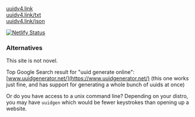 [uuidv4.link](https://uuidv4.link)  
[uuidv4.link/txt](https://uuidv4.link/txt)  
[uuidv4.link/json](https://uuidv4.link/json)  


[![Netlify Status](https://api.netlify.com/api/v1/badges/4b46d8be-a581-4b28-8988-97f9a2daad35/deploy-status)](https://app.netlify.com/sites/uuidv4-link/deploys)

### Alternatives

This site is not novel.

Top Google Search result for "uuid generate online":
[www.uuidgenerator.net/](https://www.uuidgenerator.net/) (this one works just
fine, and has support for generating a whole bunch of uuids at once)

Or do you have access to a unix command line? Depending on your distro, you may
have `uuidgen` which would be fewer keystrokes than opening up a website.
